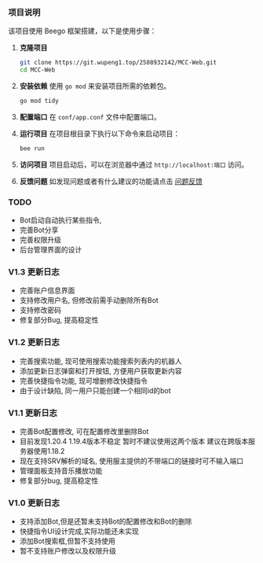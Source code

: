 
### 项目说明

该项目使用 Beego 框架搭建，以下是使用步骤：

1. **克隆项目**
   ```bash
   git clone https://git.wupeng1.top/2508932142/MCC-Web.git
   cd MCC-Web
   ```

2. **安装依赖**
   使用 `go mod` 来安装项目所需的依赖包。
   ```bash
   go mod tidy
   ```

3. **配置端口**
   在 `conf/app.conf` 文件中配置端口。

4. **运行项目**
   在项目根目录下执行以下命令来启动项目：
   ```bash
   bee run
   ```

5. **访问项目**
   项目启动后，可以在浏览器中通过 `http://localhost:端口` 访问。

6. **反馈问题**
   如发现问题或者有什么建议的功能请点击 [问题反馈](https://gitee.com/sg250/MCC-Web/issues)

### TODO
- Bot启动自动执行某些指令,
- 完善Bot分享
- 完善权限升级
- 后台管理界面的设计


### V1.3 更新日志
- 完善账户信息界面
- 支持修改用户名, 但修改前需手动删除所有Bot
- 支持修改密码
- 修复部分Bug, 提高稳定性

### V1.2 更新日志

- 完善搜索功能, 现可使用搜索功能搜索列表内的机器人
- 添加更新日志弹窗和打开按钮, 方便用户获取更新内容
- 完善快捷指令功能, 现可增删修改快捷指令
- 由于设计缺陷, 同一用户只能创建一个相同id的bot

### V1.1 更新日志

- 完善Bot配置修改, 可在配置修改里删除Bot
- 目前发现1.20.4 1.19.4版本不稳定 暂时不建议使用这两个版本 建议在跨版本服务器使用1.18.2
- 现在支持SRV解析的域名, 使用服主提供的不带端口的链接时可不输入端口
- 管理面板支持音乐播放功能
- 修复部分bug, 提高稳定性

### V1.0 更新日志

- 支持添加Bot,但是还暂未支持Bot的配置修改和Bot的删除
- 快捷指令UI设计完成,实际功能还未实现
- 添加Bot搜索框,但暂不支持使用
- 暂不支持账户修改以及权限升级
